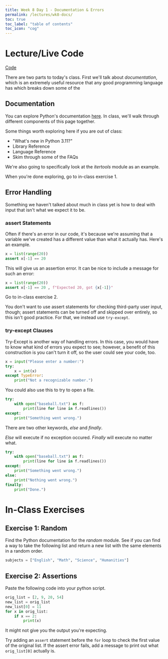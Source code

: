 ```yaml
---
title: Week 8 Day 1 - Documentation & Errors
permalink: /lectures/wk8-docs/
toc: true
toc_label: "table of contents"
toc_icon: "cog"
---
```


# Lecture/Live Code

[Code](https://github.com/alackles/CMSC-140-FS-22/blob/main/_pages/lectures/wk8-docs.py)

There are two parts to today's class. First we'll talk about _documentation_, which is an extremely useful resource that any good programming language has which breaks down some of the 

## Documentation

You can explore Python's documentation [here](https://docs.python.org/3/index.html). In class, we'll walk through different components of this page together. 

Some things worth exploring here if you are out of class:

- "What's new in Python 3.11?"
- Library Reference
- Language Reference
- Skim through some of the FAQs

We're also going to specifically look at the _itertools_ module as an example. 

When you're done exploring, go to in-class exercise 1.

## Error Handling

Something we haven't talked about much in class yet is how to deal with input that isn't what we expect it to be. 

### assert Statements

Often if there's an error in our code, it's because we're assuming that a variable we've created has a different value than what it actually has. Here's an example. 

```py
x = list(range(20))
assert x[-1] == 20
```

This will give us an assertion error. It can be nice to include a message for such an error:

```py
x = list(range(20))
assert x[-1] == 20 , f"Expected 20, got {x[-1]}"
```

Go to in-class exercise 2.

You don't want to use assert statements for checking third-party user input, though; assert statements can be turned off and skipped over entirely, so this isn't good practice. For that, we instead use `try-except`.

### try-except Clauses

Try-Except is another way of handling errors. In this case, you would have to know what kind of errors you expect to see; however, a benefit of this construction is you can't turn it off, so the user could see your code, too.

```py
x = input("Please enter a number:")
try:
    x = int(x)
except TypeError:
    print("Not a recognizable number.")
```

You could also use this to try to open a file. 

```py
try:
    with open("baseball.txt") as f:
        print(line for line in f.readlines())
except:
    print("Something went wrong.")
```

There are two other keywords, _else_ and _finally_.

_Else_ will execute if no exception occured. _Finally_ will execute no matter what.

```py
try:
    with open("baseball.txt") as f:
        print(line for line in f.readlines())
except:
    print("Something went wrong.")
else:
    print("Nothing went wrong.")
finally:
    print("Done.")
```


# In-Class Exercises

## Exercise 1: Random

Find the Python documentation for the _random_ module. See if you can find a way to take the following list and return a new list with the same elements in a random order.

```py
subjects = ["English", "Math", "Science", "Humanities"]
```

## Exercise 2: Assertions

Paste the following code into your python script.

```py
orig_list = [2, 9, 20, 54]
new_list = orig_list
new_list[0] = 11
for x in orig_list:
    if x == 2:
        print(x)
```

It might not give you the output you're expecting. 

Try adding an `assert` statement before the `for` loop to check the first value of the original list. If the assert error fails, add a message to print out what `orig_list[0]` actually is. 



